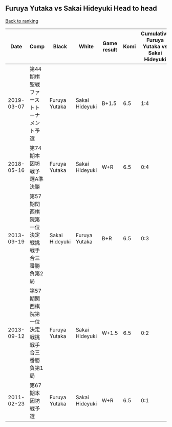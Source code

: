 ## Furuya Yutaka vs Sakai Hideyuki Head to head

[Back to ranking](../../index.md)




| **Date** | **Comp** | **Black** | **White** | **Game result** | **Komi** | **Cumulative Furuya Yutaka vs Sakai Hideyuki** | **Furuya Yutaka streak** | **Sakai Hideyuki streak** | 
| --- | --- | --- | --- | --- | --- | --- | --- | --- |
| 2019-03-07 | 第44期棋聖戦ファーストトーナメント予選 | Furuya Yutaka | Sakai Hideyuki | B+1.5 | 6.5 | 1:4 | 1 | 0 | 
| 2018-05-16 | 第74期本因坊戦予選A準決勝 | Furuya Yutaka | Sakai Hideyuki | W+R | 6.5 | 0:4 | 0 | 4 | 
| 2013-09-19 | 第57期関西棋院第一位決定戦挑戦手合三番勝負第2局 | Sakai Hideyuki | Furuya Yutaka | B+R | 6.5 | 0:3 | 0 | 3 | 
| 2013-09-12 | 第57期関西棋院第一位決定戦挑戦手合三番勝負第1局 | Furuya Yutaka | Sakai Hideyuki | W+1.5 | 6.5 | 0:2 | 0 | 2 | 
| 2011-02-23 | 第67期本因坊戦予選 | Furuya Yutaka | Sakai Hideyuki | W+R | 6.5 | 0:1 | 0 | 1 |




